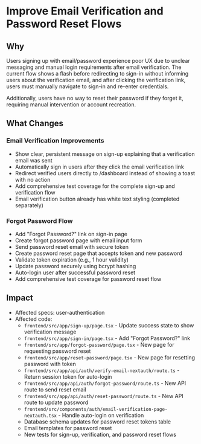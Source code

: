 # Improve Email Verification and Password Reset Flows

## Why

Users signing up with email/password experience poor UX due to unclear messaging and manual login requirements after email verification. The current flow shows a flash before redirecting to sign-in without informing users about the verification email, and after clicking the verification link, users must manually navigate to sign-in and re-enter credentials.

Additionally, users have no way to reset their password if they forget it, requiring manual intervention or account recreation.

## What Changes

### Email Verification Improvements

- Show clear, persistent message on sign-up explaining that a verification email was sent
- Automatically sign in users after they click the email verification link
- Redirect verified users directly to /dashboard instead of showing a toast with no action
- Add comprehensive test coverage for the complete sign-up and verification flow
- Email verification button already has white text styling (completed separately)

### Forgot Password Flow

- Add "Forgot Password?" link on sign-in page
- Create forgot password page with email input form
- Send password reset email with secure token
- Create password reset page that accepts token and new password
- Validate token expiration (e.g., 1 hour validity)
- Update password securely using bcrypt hashing
- Auto-login user after successful password reset
- Add comprehensive test coverage for password reset flow

## Impact

- Affected specs: user-authentication
- Affected code:
  - `frontend/src/app/sign-up/page.tsx` - Update success state to show verification message
  - `frontend/src/app/sign-in/page.tsx` - Add "Forgot Password?" link
  - `frontend/src/app/forgot-password/page.tsx` - New page for requesting password reset
  - `frontend/src/app/reset-password/page.tsx` - New page for resetting password with token
  - `frontend/src/app/api/auth/verify-email-nextauth/route.ts` - Return session token for auto-login
  - `frontend/src/app/api/auth/forgot-password/route.ts` - New API route to send reset email
  - `frontend/src/app/api/auth/reset-password/route.ts` - New API route to update password
  - `frontend/src/components/auth/email-verification-page-nextauth.tsx` - Handle auto-login on verification
  - Database schema updates for password reset tokens table
  - Email templates for password reset
  - New tests for sign-up, verification, and password reset flows
